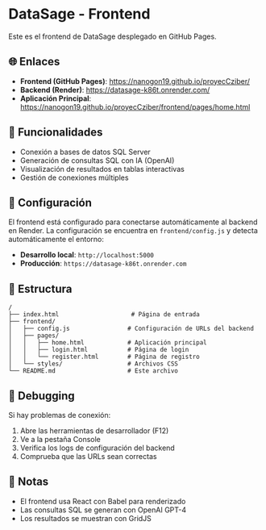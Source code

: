 # DataSage - Frontend

Este es el frontend de DataSage desplegado en GitHub Pages.

## 🌐 Enlaces

- **Frontend (GitHub Pages)**: https://nanogon19.github.io/proyecCziber/
- **Backend (Render)**: https://datasage-k86t.onrender.com/
- **Aplicación Principal**: https://nanogon19.github.io/proyecCziber/frontend/pages/home.html

## 🚀 Funcionalidades

- Conexión a bases de datos SQL Server
- Generación de consultas SQL con IA (OpenAI)
- Visualización de resultados en tablas interactivas
- Gestión de conexiones múltiples

## 🔧 Configuración

El frontend está configurado para conectarse automáticamente al backend en Render.
La configuración se encuentra en `frontend/config.js` y detecta automáticamente el entorno:

- **Desarrollo local**: `http://localhost:5000`
- **Producción**: `https://datasage-k86t.onrender.com`

## 📁 Estructura

```
/
├── index.html                    # Página de entrada
├── frontend/
│   ├── config.js                # Configuración de URLs del backend
│   ├── pages/
│   │   ├── home.html            # Aplicación principal
│   │   ├── login.html           # Página de login
│   │   └── register.html        # Página de registro
│   └── styles/                  # Archivos CSS
└── README.md                    # Este archivo
```

## 🐛 Debugging

Si hay problemas de conexión:

1. Abre las herramientas de desarrollador (F12)
2. Ve a la pestaña Console
3. Verifica los logs de configuración del backend
4. Comprueba que las URLs sean correctas

## 📝 Notas

- El frontend usa React con Babel para renderizado
- Las consultas SQL se generan con OpenAI GPT-4
- Los resultados se muestran con GridJS
